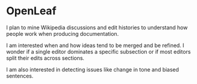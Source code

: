 # OpenLeaf

I plan to mine Wikipedia discussions and edit histories to understand how people work when producing documentation. 

I am interested when and how ideas tend to be merged and be refined.
I wonder if a single editor dominates a specific subsection or if most editors split their edits across sections.

I am also interested in detecting issues like change in tone and biased sentences.
